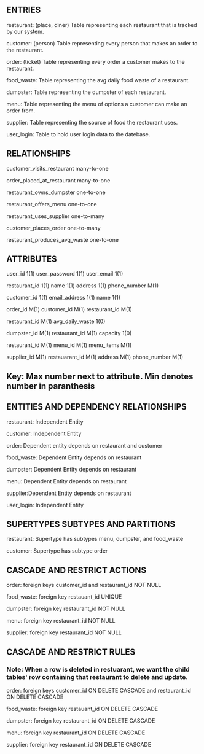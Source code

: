 ENTRIES  
----------
restaurant: (place, diner)
  Table representing each restaurant that is tracked by our system.
 
customer: (person)
  Table representing every person that makes an order to the restaurant.
  
order: (ticket)
  Table representing every order a customer makes to the restaurant. 
  
food_waste: 
  Table representing the avg daily food waste of a restaurant.
  
dumpster: 
  Table representing the dumpster of each restaurant.
  
menu: 
  Table representing the menu of options a customer can make an order from. 
  
supplier:
  Table representing the source of food the restaurant uses.
  
user_login: 
  Table to hold user login data to the datebase.
  
RELATIONSHIPS
-------
customer_visits_restaurant many-to-one

order_placed_at_restaurant many-to-one

restaurant_owns_dumpster   one-to-one

restaurant_offers_menu     one-to-one

restaurant_uses_supplier   one-to-many

customer_places_order      one-to-many

restaurant_produces_avg_waste  one-to-one

ATTRIBUTES
-------
user_id 1(1)
user_password 1(1)
user_email 1(1)

restaurant_id 1(1)
name 1(1)
address 1(1)
phone_number M(1)

customer_id 1(1)
email_address 1(1)
name 1(1)

order_id M(1)
customer_id M(1)
restaurant_id M(1)

restaurant_id M(1)
avg_daily_waste 1(0)

dumpster_id M(1)
restaurant_id M(1)
capacity 1(0)

restaurant_id M(1)
menu_id M(1)
menu_items M(1)

supplier_id M(1)
restauarant_id M(1)
address M(1)
phone_number M(1)




Key: Max number next to attribute. Min denotes number in paranthesis
-------

## ENTITIES AND DEPENDENCY RELATIONSHIPS

restaurant: Independent Entity
 
customer: Independent Entity
  
order: Dependent entity depends on restaurant and customer 
  
food_waste: Dependent Entity depends on restaurant
  
dumpster: Dependent Entity depends on restaurant
  
menu: Dependent Entity depends on restaurant
  
supplier:Dependent Entity depends on restaurant
  
user_login: Independent Entity
  
## SUPERTYPES SUBTYPES AND PARTITIONS

restaurant: Supertype has subtypes menu, dumpster, and food_waste

customer: Supertype has subtype order

## CASCADE AND RESTRICT ACTIONS

order: foreign keys customer_id and restaurant_id NOT NULL
  
food_waste: foreign key restauant_id UNIQUE
  
dumpster: foreign key restaurant_id NOT NULL
  
menu: foreign key restaurant_id NOT NULL
  
supplier: foreign key restaurant_id NOT NULL

## CASCADE AND RESTRICT RULES

### Note: When a row is deleted in restuarant, we want the child tables' row containing that restaurant to delete and update.

order: foreign keys customer_id ON DELETE CASCADE and restaurant_id ON DELETE CASCADE

food_waste: foreign key restauant_id ON DELETE CASCADE
  
dumpster: foreign key restaurant_id ON DELETE CASCADE
  
menu: foreign key restaurant_id ON DELETE CASCADE
  
supplier: foreign key restaurant_id ON DELETE CASCADE



